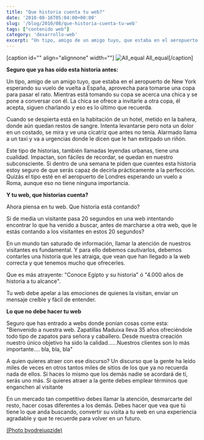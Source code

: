 ```yaml
---
title: "Que historia cuenta tu web?"
date: '2010-08-16T05:04:00+00:00'
slug: '/blog/2010/08/que-historia-cuenta-tu-web'
tags: ["contenido web"]
category: 'desarrollo-web'
excerpt: "Un tipo, amigo de un amigo tuyo, que estaba en el aeropuerto de New York esperando su vuelo de vuelta a España, aprovecha para tomarse una copa para pasar el rato."
---
```

[caption id="" align="alignnone" width=""] ![All_equal](/post-193/images/all_equal-scaled600.jpg) All\_equal[/caption]

**Seguro que ya has oído esta historia antes:**

Un tipo, amigo de un amigo tuyo, que estaba en el aeropuerto de New York esperando su vuelo de vuelta a España, aprovecha para tomarse una copa para pasar el rato. Mientras está tomando su copa se acerca una chica y se pone a conversar con él. La chica se ofrece a invitarle a otra copa, él acepta, siguen charlando y eso es lo último que recuerda.

Cuando se despierta está en la habitación de un hotel, metido en la bañera, donde aún quedan restos de sangre. Intenta levantarse pero nota un dolor en un costado, se mira y ve una cicatriz que antes no tenía. Alarmado llama a un taxi y va a urgencias donde le dicen que le han extirpado un riñón.

Este tipo de historias, también llamadas leyendas urbanas, tiene una cualidad. Impactan, son fáciles de recordar, se quedan en nuestro subconsciente. Si dentro de una semana te piden que cuentes esta historia estoy seguro de que serás capaz de decirla prácticamente a la perfección. Quizás el tipo esté en el aeropuerto de Londres esperando un vuelo a Roma, aunque eso no tiene ninguna importancia.

**Y tu web, que historias cuenta?**

Ahora piensa en tu web. Que historia está contando?

Si de media un visitante pasa 20 segundos en una web intentando encontrar lo que ha venido a buscar, antes de marcharse a otra web,  que le estás contando a los visitantes en estos 20 segundos?

En un mundo tan saturado de información, llamar la atención de nuestros visitantes es fundamental. Y para ello debemos cautivarlos, debemos contarles una historia que les atraiga, que vean que han llegado a la web correcta y que tenemos mucho que ofrecerles.

Que es más atrayente: "Conoce Egipto y su historia" ó "4.000 años de historia a tu alcance".

Tu web debe apelar a las emociones de quienes la visitan, enviar un mensaje creíble y fácil de entender.

**Lo que no debe hacer tu web**

Seguro que has entrado a webs donde ponían cosas come esta: "Bienvenido a nuestra web. Zapatillas Maduixa lleva 35 años ofreciéndole todo tipo de zapatos para señora y caballero. Desde nuestra creación nuestro único objetivo ha sido la calidad......Nuestros clientes son lo más importante.... bla, bla, bla"

A quien quieres atraer con ese discurso? Un discurso que la gente ha leído miles de veces en otros tantos miles de sitios de los que ya no recuerda nada de ellos. Si haces lo mismo que los demás nadie se acordará de tí, serás uno más. Si quieres atraer a la gente debes emplear términos que enganchen al visitante

En un mercado tan competitivo debes llamar la atención, desmarcarte del resto, hacer cosas diferentes a los demás. Debes hacer que vea que tú tiene lo que anda buscando, convertir su visita a tu web en una experiencia agradable y que te recuerde para volver en un futuro.

[(Photo byodreiuqzide)](http://www.flickr.com/photos/odreiuqzide)

